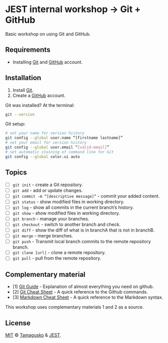 # JEST internal workshop &#8594; Git + GitHub

Basic workshop on using Git and GitHub.

## Requirements

- Installing [Git](https://github.com/git-guides/install-git) and [GitHub](https://docs.github.com/pt/free-pro-team@latest/github/teaching-and-learning-with-github-education/applying-for-a-student-developer-pack) account.

## Installation

1. Install [Git](https://github.com/git-guides/install-git).
1. Create a [GitHub](https://docs.github.com/pt/free-pro-team@latest/github/teaching-and-learning-with-github-education/applying-for-a-student-developer-pack) account.

Git was installed? At the terminal:

```bash
git --version
```

Git setup:

```bash
# set your name for version history
git config --global user.name “[firstname lastname]”
# set your email for version history
git config --global user.email “[valid-email]”
# set automatic staining of command line for Git
git config --global color.ui auto
```

## Topics

- [ ] `git init` - create a Git repository.
- [ ] `git add` - add or update changes.
- [ ] `git commit -m “[descriptive message]”` - commit your added content.
- [ ] `git status` - show modified files in working directory.
- [ ] `git log` - show all commits in the current branch’s history.
- [ ] `git show` - show modified files in working directory.
- [ ] `git branch` - manage your branches.
- [ ] `git checkout` - switch to another branch and check.
- [ ] `git diff` - show the diff of what is in branchA that is not in branchB.
- [ ] `git merge` - merge branches.
- [ ] `git push` - Transmit local branch commits to the remote repository branch.
- [ ] `git clone [url]` - clone a remote repository.
- [ ] `git pull` - pull from the remote repository.

## Complementary material

- [1] [Git Guide](https://github.com/git-guides/) - Explanation of almost everything you need on github.
- [2] [Git Cheat Sheet](https://education.github.com/git-cheat-sheet-education.pdf) - A quick reference to the Github commands.
- [3] [Markdown Cheat Sheet](https://www.markdownguide.org/cheat-sheet/) - A quick reference to the Markdown syntax.

This workshop uses complementary materials 1 and 2 as a source.

## License

[MIT](LICENSE) © [Tamagusko](https://tamagusko.github.io/) & [JEST](https://jest.pt/).

